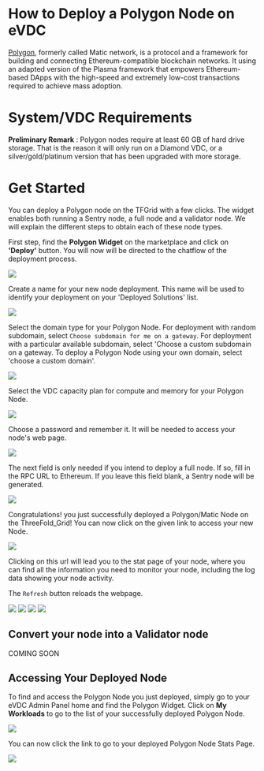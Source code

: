 # How to Deploy a Polygon Node on eVDC

[Polygon](https://polygon.technology), formerly called Matic network, is a protocol and a framework for building and connecting Ethereum-compatible blockchain networks.
It using an adapted version of the Plasma framework that empowers Ethereum-based DApps with the high-speed and extremely low-cost transactions required to achieve mass adoption.

# System/VDC Requirements 

**Preliminary Remark** : Polygon nodes require at least 60 GB of hard drive storage. That is the reason it will only run on a Diamond VDC, or a silver/gold/platinum version that has been upgraded with more storage.

# Get Started

You can deploy a Polygon node on the TFGrid with a few clicks. The widget enables both running a Sentry node, a full node and a validator node. We will explain the different steps to obtain each of these node types. 

First step, find the **Polygon Widget** on the marketplace and click on **'Deploy'** button. You will now will be directed to the chatflow of the deployment process.

![](img/polygon_widget.png)

Create a name for your new node deployment. This name will be used to identify your deployment on your 'Deployed Solutions' list.

![](img/polygon_01_name.png)

Select the domain type for your Polygon Node. For deployment with random subdomain, select `Choose subdomain for me on a gateway`. For deployment with a particular available subdomain, select 'Choose a custom subdomain on a gateway. To deploy a Polygon Node using your own domain, select 'choose a custom domain'.

![](img/polygon_02_subdomain.png)

Select the VDC capacity plan for compute and memory for your Polygon Node. 

![](img/polygon_03_configuration.png)

Choose a password and remember it. It will be needed to access your node's web page. 

![](img/polygon_04_accesscode.png)

The next field is only needed if you intend to deploy a full node. If so, fill in the RPC URL to Ethereum. If you leave this field blank, a Sentry node will be generated. 

![](img/polygon_05_rpcurl_eth.png)

Congratulations! you just successfully deployed a Polygon/Matic Node on the ThreeFold_Grid! You can now click on the given link to access your new Node.

![](img/polygon_06_success.png)

Clicking on this url will lead you to the stat page of your node, where you can find all the information you need to monitor your node, including the log data showing your node activity. 

The `Refresh` button reloads the webpage. 

![](img/polygon_07_nodestat1.png)
![](img/polygon_07_nodestat2.png)
![](img/polygon_07_nodestat3.png)
![](img/polygon_07_nodestat4.png)

## Convert your node into a Validator node

COMING SOON

## Accessing Your Deployed Node

To find and access the Polygon Node you just deployed, simply go to your eVDC Admin Panel home and find the Polygon Widget. Click on **My Workloads** to go to the list of your successfully deployed Polygon Node.

![](img/polygon_myworkload.png) 

You can now click the link to go to your deployed Polygon Node Stats Page.

![](img/polygon_access.png)